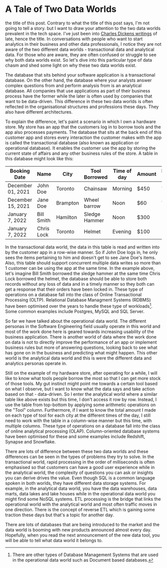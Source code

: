 # A Tale of Two Data Worlds


 the title of this post. Contrary to what the title of this post says, I'm not going to tell a story. but I want to draw your attention to the two data worlds prevalent in the tech space. I've just been into [Charles Dickens writings](https://en.wikipedia.org/wiki/A_Tale_of_Two_Cities) of late, hence the title. In conversations with people who want to start analytics in their business and other data professionals, I notice they are not aware of the two different data worlds - transactional data and analytical data. For those who are aware, they are often confused or struggle to see why both data worlds exist. So let's dive into this particular type of data chasm and shed some light on why these two data worlds exist.

 The database that sits behind your software application is a transactional database. On the other hand, the database where your analysts answer complex questions from and perform analysis from is an analytical database. All companies that use applications as part of their business process have the former while the later is often used by companies that want to be data-driven. This difference in these two data worlds is often reflected in the organisational structures and professions these days. They also have different architectures.

To explain the difference, let's paint a scenario in which I own a hardware store. My store has an app that the customers log in to borrow tools and the app also processes payments. The database that sits at the back end of this customer app and stores every interaction the customer makes with the app is called the transactional database (also known as application or operational database). It enables the customer use the app by storing the current state of affairs and any other business rules of the store. A table in this database might look like this:

| Booking Date      | Name       | City     | Tool Borrowed | Time of day | Amount | Returned on time |
|-------------------|------------|----------|---------------|-------------|--------|------------------|
| December 01, 2021 | John Doe   | Toronto  | Chainsaw      | Morning     | $450   | Yes              |
| December 15, 2021 | Jane Doe   | Brampton | Wheel barrow  | Noon        | $60    | Yes              |
| January 7, 2022   | Bill Smith | Hamilton | Sledge Hammer | Noon        | $300   |                  |
| January 7, 2022   | Chris Lock | Toronto  | Helmet        | Evening     | $100   |                  |

In the transactional data world, the data in this table is read and written into by the customer app in a row-wise manner. So if John Doe logs in, he only sees the items pertaining to him and doesn't get to see Jane Doe's items. Also, this table should support concurrent multiple data writes so more than 1 customer can be using the app at the same time. In the example above, let's imagine Bill Smith borrowed the sledge hammer at the same time Chris Lock borrowed the helmet, the database should be able to store both records without any loss of data and in a timely manner so they both can get a response that their orders have been locked in. These type of operations on a database fall into the class of Online Transactional Processing (OLTP). Relational Database Managment Systems (RDBMS) have been optimised over the years to handle these type of workloads[^1]. Some common examples include Postgres, MySQL and SQL Server.

So far we have talked about the operational data world. The different personas in the Software Engineering field usually operate in this world and most of the work done here is geared towards increasing usability of the business application. There is another world of data where the work done on data is not to directly improve the performance of an app or implement business rules but more of answering questions, looking back to see what has gone on in the business and predicting what might happen. This other world is the analytical data world and this is were the different data and analytics personas operate in. 

Still on the example of my hardware store, after operating for a while, I will like to know what tools people borrow the most so that I can get more stock of those tools. My gut instinct might point me towards a certain tool based on what I observe, but I want to know what the data says and take action based on that - data-driven. So I enter the analytical world where a similar table like above exists but this time, I don't access it row by row. Instead, I use the table from top-bottom by applying some arithmetic operations on the "Tool" column. Furthermore, if I want to know the total amount I made on each type of tool for each city at the different times of the day, I still need to work with the table in a column-wise manner but this time, with multiple columns. These type of operations on a database fall into the class of online analytical processing (OLAP). Column-oriented database systems have been optimised for these and some examples include Redshift, Synapse and Snowflake. 

There are lots of difference between these two data worlds and these differences can be seen in the types of problems they try to solve. In the transactional world, rapid processing in the order of milliseconds is often emphasised so that customers can have a good user experience while in the analytical world, the complexity of questions you can ask or insights you can derive drives the value. Even though SQL is a common language spoken in both worlds, they have different data storage systems. For example, in the analytical data world, you have the data warehouses, data marts, data lakes and lake houses while in the operational data world you might find some NoSQL systems. ETL processing is the bridge that links the operational world with the analytical world and most often traffic moves in one direction. There is the concept of reverse ETL which is gaining some traction these days but that's a topic for another day.

There are lots of databases that are being introduced to the market and the data world is booming with new products announced almost every day. Hopefully, when you read the next announcement of the new data tool, you will be able to tell what data world it belongs to.


[^1]: There are other types of Database Management Systems that are used in the operational data world such as Document based databases.